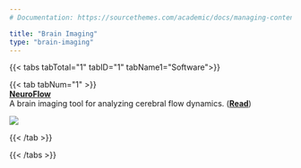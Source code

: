 ```yaml
---
# Documentation: https://sourcethemes.com/academic/docs/managing-content/

title: "Brain Imaging"
type: "brain-imaging"
---
```


{{< tabs tabTotal="1" tabID="1" tabName1="Software">}}


{{< tab tabNum="1" >}}
<br>
<b><u>NeuroFlow</u></b><br>
A brain imaging tool for analyzing cerebral flow dynamics. (<b><a href="/project/neuroflow/">Read</a></b>)

<a href="/project/neuroflow/"><img src="/project/neuroflow/featured.png" /></img></a>

{{< /tab >}}

{{< /tabs >}}
